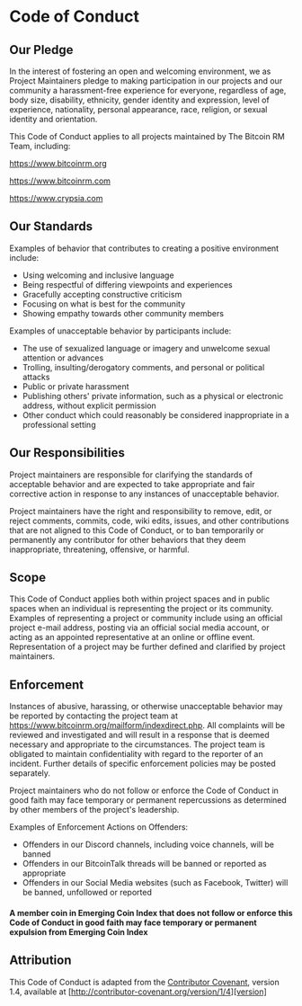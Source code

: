 # Code of Conduct

## Our Pledge

In the interest of fostering an open and welcoming environment, we as Project Maintainers
pledge to making participation in our projects and our community a harassment-free
experience for everyone, regardless of age, body size, disability, ethnicity,
gender identity and expression, level of experience, nationality, personal appearance,
race, religion, or sexual identity and orientation.

This Code of Conduct applies to all projects maintained by The Bitcoin RM Team, including:  

https://www.bitcoinrm.org  

https://www.bitcoinrm.com

https://www.crypsia.com

## Our Standards

Examples of behavior that contributes to creating a positive environment
include:

* Using welcoming and inclusive language
* Being respectful of differing viewpoints and experiences
* Gracefully accepting constructive criticism
* Focusing on what is best for the community
* Showing empathy towards other community members

Examples of unacceptable behavior by participants include:

* The use of sexualized language or imagery and unwelcome sexual attention or
advances
* Trolling, insulting/derogatory comments, and personal or political attacks
* Public or private harassment
* Publishing others' private information, such as a physical or electronic
  address, without explicit permission
* Other conduct which could reasonably be considered inappropriate in a
  professional setting

## Our Responsibilities

Project maintainers are responsible for clarifying the standards of acceptable
behavior and are expected to take appropriate and fair corrective action in
response to any instances of unacceptable behavior.

Project maintainers have the right and responsibility to remove, edit, or
reject comments, commits, code, wiki edits, issues, and other contributions
that are not aligned to this Code of Conduct, or to ban temporarily or
permanently any contributor for other behaviors that they deem inappropriate,
threatening, offensive, or harmful.

## Scope

This Code of Conduct applies both within project spaces and in public spaces
when an individual is representing the project or its community. Examples of
representing a project or community include using an official project e-mail
address, posting via an official social media account, or acting as an appointed
representative at an online or offline event. Representation of a project may be
further defined and clarified by project maintainers.

## Enforcement

Instances of abusive, harassing, or otherwise unacceptable behavior may be
reported by contacting the project team at https://www.bitcoinrm.org/mailform/indexdirect.php. All
complaints will be reviewed and investigated and will result in a response that
is deemed necessary and appropriate to the circumstances. The project team is
obligated to maintain confidentiality with regard to the reporter of an incident.
Further details of specific enforcement policies may be posted separately.

Project maintainers who do not follow or enforce the Code of Conduct in good
faith may face temporary or permanent repercussions as determined by other
members of the project's leadership.

Examples of Enforcement Actions on Offenders:

* Offenders in our Discord channels, including voice channels, will be banned
* Offenders in our BitcoinTalk threads will be banned or reported as appropriate
* Offenders in our Social Media websites (such as Facebook, Twitter) will be banned,
unfollowed or reported

#### A member coin in Emerging Coin Index that does not follow or enforce this Code of Conduct in good faith may face temporary or permanent expulsion from Emerging Coin Index

## Attribution

This Code of Conduct is adapted from the [Contributor Covenant][homepage], version 1.4,
available at [http://contributor-covenant.org/version/1/4][version]

[homepage]: http://contributor-covenant.org
[version]: http://contributor-covenant.org/version/1/4/
